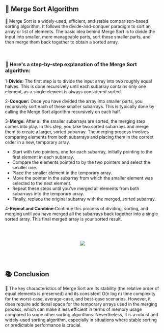 <h2>📍 Merge Sort Algorithm</h2>

<p>🔹 Merge Sort is a widely-used, efficient, and stable comparison-based sorting algorithm. It follows the divide-and-conquer paradigm to sort an array or list of elements. The basic idea behind Merge Sort is to divide the input into smaller, more manageable parts, sort those smaller parts, and then merge them back together to obtain a sorted array.</p>
<br />

<h3>📝 Here's a step-by-step explanation of the Merge Sort algorithm:</h3>
<p>1-<b>Divide:</b> The first step is to divide the input array into two roughly equal halves. This is done recursively until each subarray contains only one element, as a single element is always considered sorted.</p>
<p>2-<b>Conquer:</b> Once you have divided the array into smaller parts, you recursively sort each of these smaller subarrays. This is typically done by calling the Merge Sort algorithm recursively on each half.</p>
<p>3-<b>Merge:</b> After all the smaller subarrays are sorted, the merging step comes into play. In this step, you take two sorted subarrays and merge them to create a larger, sorted subarray. The merging process involves comparing elements from both subarrays and placing them in the correct order in a new, temporary array.</p>
<ul>
    <li>Start with two pointers, one for each subarray, initially pointing to the first element in each subarray.</li>
    <li>Compare the elements pointed to by the two pointers and select the smaller one.</li>
    <li>Place the smaller element in the temporary array.</li>
    <li>Move the pointer in the subarray from which the smaller element was selected to the next element.</li>
    <li>Repeat these steps until you've merged all elements from both subarrays into the temporary array.</li>
    <li>Finally, replace the original subarray with the merged, sorted subarray.</li>
</ul>
<p>4-<b>Repeat and Combine:</b>Continue this process of dividing, sorting, and merging until you have merged all the subarrays back together into a single sorted array. This final merged array is your sorted result.</p>
<br />
<br />
<p align="center">
  <image src="https://en.wikipedia.org/wiki/Merge_sort#/media/File:Merge-sort-example-300px.gif" />
</p>
<br />
<br />
<h2>📚 Conclusion</h2>
    
<p>🔸 The key characteristics of Merge Sort are its stability (the relative order of equal elements is preserved) and its consistent O(n log n) time complexity for the worst-case, average-case, and best-case scenarios. However, it does require additional space for the temporary arrays used in the merging process, which can make it less efficient in terms of memory usage compared to some other sorting algorithms. Nevertheless, it is a robust and widely-used sorting algorithm, especially in situations where stable sorting or predictable performance is crucial.</p>